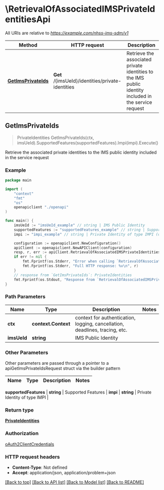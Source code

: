 # \RetrievalOfAssociatedIMSPrivateIdentitiesApi

All URIs are relative to *https://example.com/nhss-ims-sdm/v1*

Method | HTTP request | Description
------------- | ------------- | -------------
[**GetImsPrivateIds**](RetrievalOfAssociatedIMSPrivateIdentitiesApi.md#GetImsPrivateIds) | **Get** /{imsUeId}/identities/private-identities | Retrieve the associated private identities to the IMS public identity included in the service request 



## GetImsPrivateIds

> PrivateIdentities GetImsPrivateIds(ctx, imsUeId).SupportedFeatures(supportedFeatures).Impi(impi).Execute()

Retrieve the associated private identities to the IMS public identity included in the service request 

### Example

```go
package main

import (
    "context"
    "fmt"
    "os"
    openapiclient "./openapi"
)

func main() {
    imsUeId := "imsUeId_example" // string | IMS Public Identity
    supportedFeatures := "supportedFeatures_example" // string | Supported Features (optional)
    impi := "impi_example" // string | Private Identity of type IMPI (optional)

    configuration := openapiclient.NewConfiguration()
    apiClient := openapiclient.NewAPIClient(configuration)
    resp, r, err := apiClient.RetrievalOfAssociatedIMSPrivateIdentitiesApi.GetImsPrivateIds(context.Background(), imsUeId).SupportedFeatures(supportedFeatures).Impi(impi).Execute()
    if err != nil {
        fmt.Fprintf(os.Stderr, "Error when calling `RetrievalOfAssociatedIMSPrivateIdentitiesApi.GetImsPrivateIds``: %v\n", err)
        fmt.Fprintf(os.Stderr, "Full HTTP response: %v\n", r)
    }
    // response from `GetImsPrivateIds`: PrivateIdentities
    fmt.Fprintf(os.Stdout, "Response from `RetrievalOfAssociatedIMSPrivateIdentitiesApi.GetImsPrivateIds`: %v\n", resp)
}
```

### Path Parameters


Name | Type | Description  | Notes
------------- | ------------- | ------------- | -------------
**ctx** | **context.Context** | context for authentication, logging, cancellation, deadlines, tracing, etc.
**imsUeId** | **string** | IMS Public Identity | 

### Other Parameters

Other parameters are passed through a pointer to a apiGetImsPrivateIdsRequest struct via the builder pattern


Name | Type | Description  | Notes
------------- | ------------- | ------------- | -------------

 **supportedFeatures** | **string** | Supported Features | 
 **impi** | **string** | Private Identity of type IMPI | 

### Return type

[**PrivateIdentities**](PrivateIdentities.md)

### Authorization

[oAuth2ClientCredentials](../README.md#oAuth2ClientCredentials)

### HTTP request headers

- **Content-Type**: Not defined
- **Accept**: application/json, application/problem+json

[[Back to top]](#) [[Back to API list]](../README.md#documentation-for-api-endpoints)
[[Back to Model list]](../README.md#documentation-for-models)
[[Back to README]](../README.md)

